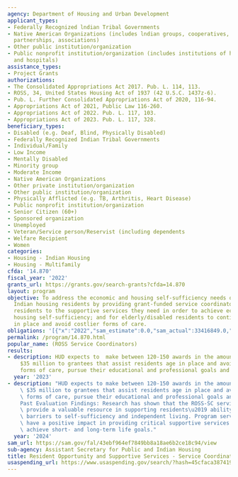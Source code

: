 ```yaml
---
agency: Department of Housing and Urban Development
applicant_types:
- Federally Recognized lndian Tribal Governments
- Native American Organizations (includes lndian groups, cooperatives, corporations,
  partnerships, associations)
- Other public institution/organization
- Public nonprofit institution/organization (includes institutions of higher education
  and hospitals)
assistance_types:
- Project Grants
authorizations:
- The Consolidated Appropriations Act 2017. Pub. L. 114, 113.
- ROSS, 34, United States Housing Act of 1937 (42 U.S.C. 1437z-6).
- Pub. L. Further Consolidated Appropriations Act of 2020, 116-94.
- Appropriations Act of 2021, Public Law 116-260.
- Appropriations Act of 2022. Pub. L. 117, 103.
- Appropriations Act of 2023. Pub. L. 117, 328.
beneficiary_types:
- Disabled (e.g. Deaf, Blind, Physically Disabled)
- Federally Recognized Indian Tribal Governments
- Individual/Family
- Low Income
- Mentally Disabled
- Minority group
- Moderate Income
- Native American Organizations
- Other private institution/organization
- Other public institution/organization
- Physically Afflicted (e.g. TB, Arthritis, Heart Disease)
- Public nonprofit institution/organization
- Senior Citizen (60+)
- Sponsored organization
- Unemployed
- Veteran/Service person/Reservist (including dependents
- Welfare Recipient
- Women
categories:
- Housing - Indian Housing
- Housing - Multifamily
cfda: '14.870'
fiscal_year: '2022'
grants_url: https://grants.gov/search-grants?cfda=14.870
layout: program
objective: To address the economic and housing self-sufficiency needs of public and
  Indian housing residents by providing grant-funded service coordinators who link
  residents to the supportive services they need in order to achieve economic and
  housing self-sufficiency; and for elderly/disabled residents to continue to age/reside
  in place and avoid costlier forms of care.
obligations: '[{"x":"2022","sam_estimate":0.0,"sam_actual":33416849.0,"usa_spending_actual":6822330.06},{"x":"2023","sam_estimate":35000000.0,"sam_actual":0.0,"usa_spending_actual":0.0},{"x":"2024","sam_estimate":35000000.0,"sam_actual":0.0,"usa_spending_actual":0.0}]'
permalink: /program/14.870.html
popular_name: (ROSS Service Coordinators)
results:
- description: HUD expects to  make between 120-150 awards in the amount of approximately
    $35 million to grantees that assist residents age in place and avoid costlier
    forms of care, pursue their educational and professional goals and more.
  year: '2023'
- description: "HUD expects to make between 120-150 awards in the amount of approximately\
    \ $35 million to grantees that assist residents age in place and avoid costlier\
    \ forms of care, pursue their educational and professional goals and more. \n\n\
    Past Evaluation Findings: Research has shown that the ROSS-SC service coordinators\
    \ provide a valuable resource in supporting residents\u2019 ability to overcome\
    \ barriers to self-sufficiency and independent living. Program service coordinators\
    \ have a positive impact in providing critical supportive services to help residents\
    \ achieve short- and long-term life goals."
  year: '2024'
sam_url: https://sam.gov/fal/43ebf964ef7849bb8a18ae6b2ce18c94/view
sub-agency: Assistant Secretary for Public and Indian Housing
title: Resident Opportunity and Supportive Services - Service Coordinators
usaspending_url: https://www.usaspending.gov/search/?hash=45cfaca387419bfcd7bf2439fb02decb
---
```

